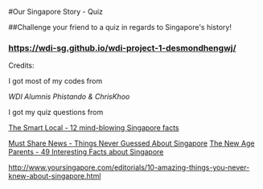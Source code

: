#Our Singapore Story - Quiz

##Challenge your friend to a quiz in regards to Singapore's history!

### https://wdi-sg.github.io/wdi-project-1-desmondhengwj/





Credits:

I got most of my codes from 

*WDI Alumnis Phistando & ChrisKhoo*

I got my quiz questions from 

[The Smart Local - 12 mind-blowing Singapore facts](thesmartlocal.com/read/12-mind-blowing-singapore-facts)

[Must Share News - Things Never Guessed About Singapore](https://mustsharenews.com/things-never-guessed-singapore/)
[The New Age Parents - 49 Interesting Facts about Singapore](https://thenewageparents.com/49-interesting-facts-about-singapore-we-bet-you-didnt-know/)




http://www.yoursingapore.com/editorials/10-amazing-things-you-never-knew-about-singapore.html
